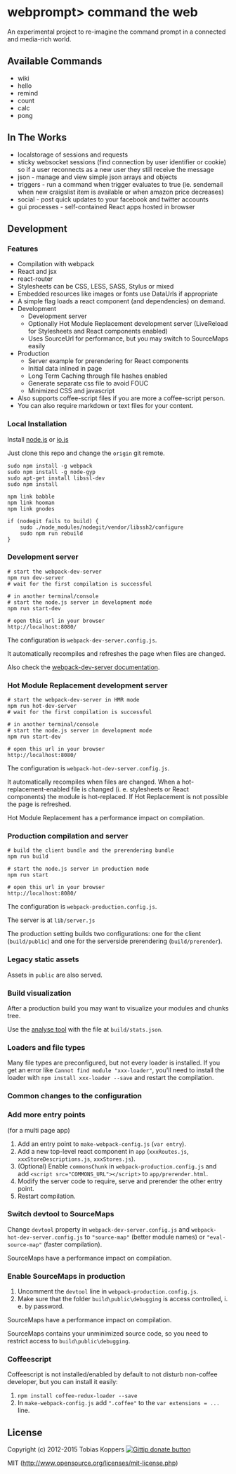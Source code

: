 # webprompt> command the web

An experimental project to re-imagine the command prompt in a connected and media-rich world.

## Available Commands

* wiki
* hello
* remind
* count
* calc
* pong

## In The Works

* localstorage of sessions and requests
* sticky websocket sessions (find connection by user identifier or cookie) so if a user reconnects as a new user they still receive the message
* json - manage and view simple json arrays and objects
* triggers - run a command when trigger evaluates to true (ie. sendemail when new craigslist item is available or when amazon price decreases)
* social - post quick updates to your facebook and twitter accounts
* gui processes - self-contained React apps hosted in browser

## Development

### Features

* Compilation with webpack
* React and jsx
* react-router
* Stylesheets can be CSS, LESS, SASS, Stylus or mixed
* Embedded resources like images or fonts use DataUrls if appropriate
* A simple flag loads a react component (and dependencies) on demand.
* Development
  * Development server
  * Optionally Hot Module Replacement development server (LiveReload for Stylesheets and React components enabled)
  * Uses SourceUrl for performance, but you may switch to SourceMaps easily
* Production
  * Server example for prerendering for React components
  * Initial data inlined in page
  * Long Term Caching through file hashes enabled
  * Generate separate css file to avoid FOUC
  * Minimized CSS and javascript
* Also supports coffee-script files if you are more a coffee-script person.
* You can also require markdown or text files for your content.


### Local Installation

Install [node.js](https://nodejs.org) or [io.js](https://iojs.org)

Just clone this repo and change the `origin` git remote.

``` text
sudo npm install -g webpack
sudo npm install -g node-gyp
sudo apt-get install libssl-dev
sudo npm install

npm link babble
npm link hooman
npm link gnodes

if (nodegit fails to build) {
	sudo ./node_modules/nodegit/vendor/libssh2/configure
	sudo npm run rebuild
}
```


### Development server

``` text
# start the webpack-dev-server
npm run dev-server
# wait for the first compilation is successful

# in another terminal/console
# start the node.js server in development mode
npm run start-dev

# open this url in your browser
http://localhost:8080/
```

The configuration is `webpack-dev-server.config.js`.

It automatically recompiles and refreshes the page when files are changed.

Also check the [webpack-dev-server documentation](http://webpack.github.io/docs/webpack-dev-server.html).


###  Hot Module Replacement development server

``` text
# start the webpack-dev-server in HMR mode
npm run hot-dev-server
# wait for the first compilation is successful

# in another terminal/console
# start the node.js server in development mode
npm run start-dev

# open this url in your browser
http://localhost:8080/
```

The configuration is `webpack-hot-dev-server.config.js`.

It automatically recompiles when files are changed. When a hot-replacement-enabled file is changed (i. e. stylesheets or React components) the module is hot-replaced. If Hot Replacement is not possible the page is refreshed.

Hot Module Replacement has a performance impact on compilation.


###  Production compilation and server

``` text
# build the client bundle and the prerendering bundle
npm run build

# start the node.js server in production mode
npm run start

# open this url in your browser
http://localhost:8080/
```

The configuration is `webpack-production.config.js`.

The server is at `lib/server.js`

The production setting builds two configurations: one for the client (`build/public`) and one for the serverside prerendering (`build/prerender`).


###  Legacy static assets

Assets in `public` are also served.


###  Build visualization

After a production build you may want to visualize your modules and chunks tree.

Use the [analyse tool](http://webpack.github.io/analyse/) with the file at `build/stats.json`.


###  Loaders and file types

Many file types are preconfigured, but not every loader is installed. If you get an error like `Cannot find module "xxx-loader"`, you'll need to install the loader with `npm install xxx-loader --save` and restart the compilation.


###  Common changes to the configuration

### Add more entry points

(for a multi page app)

1. Add an entry point to `make-webpack-config.js` (`var entry`).
2. Add a new top-level react component in `app` (`xxxRoutes.js`, `xxxStoreDescriptions.js`, `xxxStores.js`).
3. (Optional) Enable `commonsChunk` in `webpack-production.config.js` and add `<script src="COMMONS_URL"></script>` to `app/prerender.html`.
4. Modify the server code to require, serve and prerender the other entry point.
5. Restart compilation.

### Switch devtool to SourceMaps

Change `devtool` property in `webpack-dev-server.config.js` and `webpack-hot-dev-server.config.js` to `"source-map"` (better module names) or `"eval-source-map"` (faster compilation).

SourceMaps have a performance impact on compilation.

### Enable SourceMaps in production

1. Uncomment the `devtool` line in `webpack-production.config.js`.
2. Make sure that the folder `build\public\debugging` is access controlled, i. e. by password.

SourceMaps have a performance impact on compilation.

SourceMaps contains your unminimized source code, so you need to restrict access to `build\public\debugging`.

### Coffeescript

Coffeescript is not installed/enabled by default to not disturb non-coffee developer, but you can install it easily:

1. `npm install coffee-redux-loader --save`
2. In `make-webpack-config.js` add `".coffee"` to the `var extensions = ...` line.


## License

Copyright (c) 2012-2015 Tobias Koppers [![Gittip donate button](http://img.shields.io/gittip/sokra.png)](https://www.gittip.com/sokra/)

MIT (http://www.opensource.org/licenses/mit-license.php)
